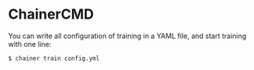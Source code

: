 # ChainerCMD

You can write all configuration of training in a YAML file, and start training with one line:

```
$ chainer train config.yml
```
